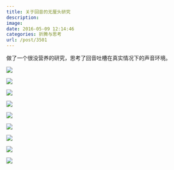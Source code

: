 ```yaml
---
title: 关于回音的无厘头研究
description: 
image: 
date: 2016-05-09 12:14:46
categories: 折腾与思考
url: /post/3501
---
```


做了一个很没营养的研究，思考了回音吐槽在真实情况下的声音环境。

![](https://cdn.victor42.work/posts/2016-05/05-09/1.png)

![](https://cdn.victor42.work/posts/2016-05/05-09/2.png)

![](https://cdn.victor42.work/posts/2016-05/05-09/3.png)

![](https://cdn.victor42.work/posts/2016-05/05-09/4.png)

![](https://cdn.victor42.work/posts/2016-05/05-09/5.png)

![](https://cdn.victor42.work/posts/2016-05/05-09/6.png)

![](https://cdn.victor42.work/posts/2016-05/05-09/7.png)

![](https://cdn.victor42.work/posts/2016-05/05-09/8.png)

![](https://cdn.victor42.work/posts/2016-05/05-09/9.png)